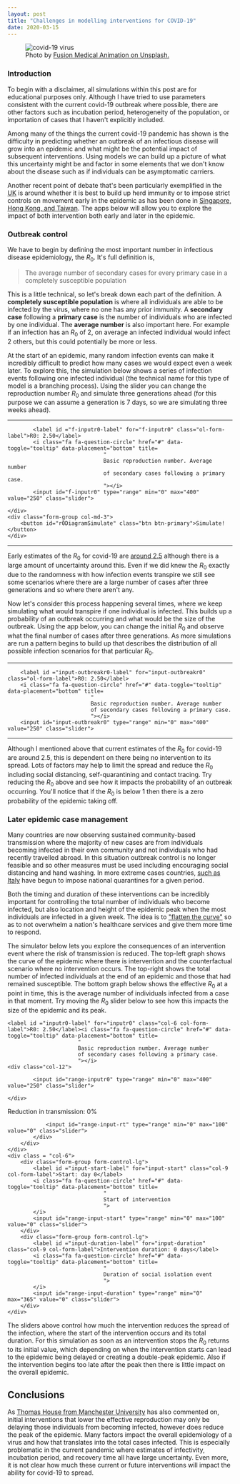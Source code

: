 ```yaml
---
layout: post
title: "Challenges in modelling interventions for COVID-19"
date: 2020-03-15
---
```


<link rel="stylesheet" type="text/css" href="{{ site.url }}/css/covid19/main.css"/>

<figure class="figure">
    <img class="center-block img-responsive" src ="{{site.url}}/img/covid19/virus.jpg" alt="covid-19 virus" />
    <figcaption class="figure-caption text-center">
      Photo by <a href="https://unsplash.com/@fusion_medical_animation?utm_source=unsplash&utm_medium=referral&utm_content=creditCopyText">Fusion Medical Animation on Unsplash.</a>
    </figcaption>
</figure>


### Introduction

<p class="lead">
    To begin with a disclaimer, all simulations within this post are for educational
    purposes only. Although I have tried to use parameters consistent with the current
    covid-19 outbreak where possible, there are other factors such as incubation period,
    heterogeneity of the population, or importation of cases that I haven't explicitly
    included.
</p>

Among many of the things the current covid-19 pandemic has shown is the difficulty
in predicting whether an outbreak of an infectious disease will grow into an
epidemic and what might be the potential impact of subsequent interventions. Using models we
can build up a picture of what this uncertainty might be and factor in some elements
that we don't know about the disease such as if individuals can be asymptomatic carriers.

Another recent point of debate that's been particularly exemplified in the [UK](https://www.theguardian.com/commentisfree/2020/mar/15/observer-view-on-the-government-coronavirus-strategy-must-face-scrutiny) is
around whether it is best to build up herd immunity or to impose strict
controls on movement early in the epidemic as has been done in [Singapore, Hong Kong, and Taiwan](https://time.com/5802293/coronavirus-covid19-singapore-hong-kong-taiwan/). The apps below
will allow you to explore the impact of both intervention both early and later
in the epidemic.

### Outbreak control

We have to begin by defining the most important number in infectious disease
epidemiology, the $R_0$. It's full definition is,

<blockquote class="lead text-center">
    <p class="mb-0">The average number of secondary cases for every
        primary case in a completely susceptible population
    </p>
</blockquote>

This is a little technical, so let's break down each part of the definition.
A **completely susceptible population** is where all individuals are able to be
infected by the virus, where no one has any prior immunity. A **secondary case**
following a **primary case** is the number of individuals who are infected by one
individual. The **average number** is also important here. For example if an infection
has an $R_0$ of 2, on average an infected individual would infect 2 others, but this
could potentially be more or less.

At the start of an epidemic, many random infection events can make it incredibly
difficult to predict how many cases we would expect even a week later. To explore this,
the simulation below shows a series of infection events following one infected
individual (the technical name for this type of model is a branching process).
Using the slider you can change the reproduction number $R_0$ and simulate three generations
ahead (for this purpose we can assume a generation is 7 days, so we are simulating three
weeks ahead).

---

<div class="form-inline">
    <div class="form-group col-md-6">


            <label id ="f-inputr0-label" for="f-inputr0" class="ol-form-label">R0: 2.50</label>
            <i class="fa fa-question-circle" href="#" data-toggle="tooltip" data-placement="bottom" title=
                                  "
                                  Basic reproduction number. Average number
                                  of secondary cases following a primary case.
                                  "></i>
            <input id="f-inputr0" type="range" min="0" max="400" value="250" class="slider">

    </div>
    <div class="form-group col-md-3">
        <button id="r0DiagramSimulate" class="btn btn-primary">Simulate!</button>
    </div>
</div>
<div id="r0Diagram"></div>

---

Early estimates of the $R_0$ for covid-19 are [around 2.5](https://www.thelancet.com/journals/laninf/article/PIIS1473-3099%2820%2930144-4/fulltext) although there is a large
amount of uncertainty around this. Even if we did knew the $R_0$ exactly due to
the randomness with how infection events transpire we still see some scenarios
where there are a large number of cases after three generations and so where
there aren't any.

Now let's consider this process happening several times, where we keep simulating
what would transpire if one individual is infected. This builds up a
probability of an outbreak occurring and what would be the size of the outbreak.
Using the app below, you can change the initial $R_0$ and observe what the final
number of cases after three generations. As more simulations are run a pattern
begins to build up that describes the distribution of all possible infection
scenarios for that particular $R_0$.

---

<div class="form-group">


        <label id ="input-outbreakr0-label" for="input-outbreakr0" class="ol-form-label">R0: 2.50</label>
        <i class="fa fa-question-circle" href="#" data-toggle="tooltip" data-placement="bottom" title=
                              "
                              Basic reproduction number. Average number
                              of secondary cases following a primary case.
                              "></i>
        <input id="input-outbreakr0" type="range" min="0" max="400" value="250" class="slider">

</div>

<div id="outbreak-simulation"></div>

---

Although I mentioned above that current estimates of the $R_0$ for covid-19 are
around 2.5, this is dependent on there being no intervention to its spread. Lots
of factors may help to limit the spread and reduce the $R_0$ including social distancing,
self-quarantining and contact tracing. Try reducing the $R_0$ above and see
how it impacts the probability of an outbreak occurring. You'll notice that if the
$R_0$ is below 1 then there is a zero probability of the epidemic taking off.

### Later epidemic case management

Many countries are now observing sustained community-based transmission where the
majority of new cases are from individuals becoming infected in their own community
and not individuals who had recently travelled abroad. In this situation outbreak
control is no longer feasible and so other measures must be used including encouraging
social distancing and hand washing. In more extreme cases countries, [such as Italy](https://en.wikipedia.org/wiki/2020_Italy_coronavirus_lockdown) have begun to impose national quarantines
for a given period.

Both the timing and duration of these interventions can be incredibly important
for controlling the total number of individuals who become infected, but also location and
height of the epidemic peak when the most individuals are infected in a given week. The idea is
to ["flatten the curve"](https://www.washingtonpost.com/graphics/2020/world/corona-simulator/)
so as to not overwhelm a nation's healthcare services and give them more time to
respond.

The simulator below lets you explore the consequences of an intervention event where
the risk of transmission is reduced. The top-left graph shows the curve of the
epidemic where there is intervention and the counterfactual scenario where no intervention occurs.
The top-right shows the total number of infected individuals at the end of
an epidemic and those that had remained susceptible. The bottom graph below shows
the effective $R_0$ at a point in time, this is the average number of individuals
infected from a case in that moment. Try moving the $R_0$ slider below to see how
this impacts the size of the epidemic and its peak.


<!--R0 slider -->

<div class="form-group form-control-lg">

    <label id ="inputr0-label" for="inputr0" class="col-6 col-form-label">R0: 2.50</label><i class="fa fa-question-circle" href="#" data-toggle="tooltip" data-placement="bottom" title=
                          "
                          Basic reproduction number. Average number
                          of secondary cases following a primary case.
                          "></i>
    <div class="col-12">

            <input id="range-inputr0" type="range" min="0" max="400" value="250" class="slider">

    </div>
</div>

<!-- Graph -->
<div class="row justify-content-center">
    <div class="col-lg-8">
        <div id="SIRGraphDiv"></div>
    </div>
    <div class="col-lg-4">
        <div id="totalGraphDiv"></div>
    </div>
</div>
<div class="row justify-content-center">
        <div id="reffGraphDiv"></div>
</div>


<!-- Parameters -->
<div class="row justify-content-center">
    <div class="col-6">
        <div class="form-group form-control-lg">
            <label id ="input-rt-label" for="input-rt" class="col-9 col-form-label">Reduction in transmission: 0%</label>
            <i class="fa fa-question-circle" href="#" data-toggle="tooltip" data-placement="bottom" title=
                                  "
                                  Percentage reduction of R0 during the intervention period.
                                  ">
            </i>
            <div class="col-12">

                <input id="range-input-rt" type="range" min="0" max="100" value="0" class="slider">
            </div>
        </div>
    </div>
    <div class = "col-6">
        <div class="form-group form-control-lg">
            <label id ="input-start-label" for="input-start" class="col-9 col-form-label">Start: day 0</label>
            <i class="fa fa-question-circle" href="#" data-toggle="tooltip" data-placement="bottom" title=
                                  "
                                  Start of intervention
                                  ">
            </i>
            <input id="range-input-start" type="range" min="0" max="100" value="0" class="slider">
        </div>
        <div class="form-group form-control-lg">
            <label id ="input-duration-label" for="input-duration" class="col-9 col-form-label">Intervention duration: 0 days</label>
            <i class="fa fa-question-circle" href="#" data-toggle="tooltip" data-placement="bottom" title=
                                  "
                                  Duration of social isolation event
                                  ">
            </i>
            <input id="range-input-duration" type="range" min="0" max="365" value="0" class="slider">
        </div>        
    </div>
</div>

The sliders above control how much the intervention reduces the spread of the infection,
where the start of the intervention occurs and its total duration. For this simulation
as soon as an intervention stops the $R_0$ returns to its initial value, which
depending on when the intervention starts can lead to the epidemic being delayed
or creating a double-peak epidemic. Also if the intervention begins too late after the
peak then there is little impact on the overall epidemic.


## Conclusions

As [Thomas House from Manchester University](https://personalpages.manchester.ac.uk/staff/thomas.house/blog/blog.html) has also commented on, initial interventions that lower the effective
reproduction may only be delaying those individuals from becoming infected, however
does reduce the peak of the epidemic. Many factors impact the overall epidemiology
of a virus and how that translates into the total cases infected. This is especially
problematic in the current pandemic where estimates of infectivity, incubation period,
and recovery time all have large uncertainty. Even more, it is not clear how much
these current or future interventions will impact the ability for covid-19 to spread.


<script src="https://cdnjs.cloudflare.com/ajax/libs/raphael/2.2.7/raphael.min.js"></script>
<script src="https://cdnjs.cloudflare.com/ajax/libs/flowchart/1.7.0/flowchart.min.js"></script>
<!-- D3 script -->
<script type="text/javascript" src="https://d3js.org/d3.v3.min.js"></script>



<!-- Bootstrap -->
<script src="https://code.jquery.com/jquery-3.2.1.slim.min.js" integrity="sha384-KJ3o2DKtIkvYIK3UENzmM7KCkRr/rE9/Qpg6aAZGJwFDMVNA/GpGFF93hXpG5KkN" crossorigin="anonymous"></script>

<!-- bootstrap spinner -->
<script src="{{ site.url }}/js/spinner.js"></script>

<!-- Plot.ly js -->
<script src="https://cdn.plot.ly/plotly-latest.min.js"></script>





<script src="https://cdnjs.cloudflare.com/ajax/libs/popper.js/1.11.0/umd/popper.min.js" integrity="sha384-b/U6ypiBEHpOf/4+1nzFpr53nxSS+GLCkfwBdFNTxtclqqenISfwAzpKaMNFNmj4" crossorigin="anonymous"></script>
<script src="https://maxcdn.bootstrapcdn.com/bootstrap/4.0.0-beta/js/bootstrap.min.js" integrity="sha384-h0AbiXch4ZDo7tp9hKZ4TsHbi047NrKGLO3SEJAg45jXxnGIfYzk4Si90RDIqNm1" crossorigin="anonymous"></script>


<script src="{{ site.url }}/js/covid19/flowcharts.js"></script>
<script src="{{ site.url }}/js/covid19/histogrammer.js"></script>
<script src="{{ site.url }}/js/covid19/SIR.js"></script>

<script type="text/x-mathjax-config">
    MathJax.Hub.Config({
      tex2jax: {inlineMath: [['$','$'], ['\\(','\\)']]}
    });
</script>
<script type="text/javascript" async
src="https://cdnjs.cloudflare.com/ajax/libs/mathjax/2.7.1/MathJax.js?config=TeX-MML-AM_CHTML">
</script>
